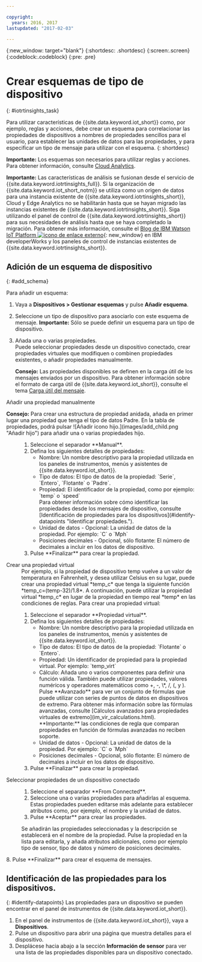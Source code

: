 ```yaml
---

copyright:
  years: 2016, 2017
lastupdated: "2017-02-03"

---
```


{:new_window: target="blank"}
{:shortdesc: .shortdesc}
{:screen:.screen}
{:codeblock:.codeblock}
{:pre: .pre}

# Crear esquemas de tipo de dispositivo
{: #iotrtinsights_task}

Para utilizar características de {{site.data.keyword.iot_short}} como, por ejemplo, reglas y acciones, debe crear un esquema para correlacionar las propiedades de dispositivos a nombres de propiedades sencillos para el usuario, para establecer las unidades de datos para las propiedades, y para especificar un tipo de mensaje para utilizar con el esquema.
{: shortdesc}

**Importante:** Los esquemas son necesarios para utilizar reglas y acciones. Para obtener información, consulte [Cloud Analytics](cloud_analytics.html#rules).

**Importante:** Las características de análisis se fusionan desde el servicio de {{site.data.keyword.iotrtinsights_full}}. Si la organización de {{site.data.keyword.iot_short_notm}} se utiliza como un origen de datos para una instancia existente de {{site.data.keyword.iotrtinsights_short}}, Cloud y Edge Analytics no se habilitarán hasta que se hayan migrado las instancias existentes de {{site.data.keyword.iotrtinsights_short}}. Siga utilizando el panel de control de {{site.data.keyword.iotrtinsights_short}} para sus necesidades de análisis hasta que se haya completado la migración. Para obtener más información, consulte el [Blog de IBM Watson IoT Platform ![icono de enlace externo](../../icons/launch-glyph.svg)](https://developer.ibm.com/iotplatform/2016/04/28/iot-real-time-insights-and-watson-iot-platform-a-match-made-in-heaven/){: new_window} en IBM developerWorks y los paneles de control de instancias existentes de {{site.data.keyword.iotrtinsights_short}}.  

## Adición de un esquema de dispositivo
{: #add_schema}

Para añadir un esquema:  
1. Vaya a **Dispositivos > Gestionar esquemas** y pulse **Añadir esquema**.  
2. Seleccione un tipo de dispositivo para asociarlo con este esquema de mensaje. **Importante:** Sólo se puede definir un esquema para un tipo de dispositivo.

3. Añada una o varias propiedades.  
    Puede seleccionar propiedades desde un dispositivo conectado, crear propiedades virtuales que modifiquen o combinen propiedades existentes, o añadir propiedades manualmente.  

    **Consejo:** Las propiedades disponibles se definen en la carga útil de los mensajes enviados por un dispositivo. Para obtener información sobre el formato de carga útil de {{site.data.keyword.iot_short}}, consulte el tema [Carga útil del mensaje](reference/mqtt/index.html#message-payloadl "Carga útil del mensaje.").   
  <dl>
  <dt>Añadir una propiedad manualmente</dt>
  <p><b>Consejo:</b> Para crear una estructura de propiedad anidada, añada en primer lugar una propiedad que tenga el tipo de datos Padre. En la tabla de propiedades, podrá pulsar ![Añadir icono hijo.](images/add_child.png "Añadir hijo") para añadir una o varias propiedades hijo.</p>
  <dd>
  <ol>
    <li>Seleccione el separador **Manual**.</li>
    <li>Defina los siguientes detalles de propiedades:
    <ul>  
      <li>Nombre: Un nombre descriptivo para la propiedad utilizada en los paneles de instrumentos, menús y asistentes de {{site.data.keyword.iot_short}}.</li>
      <li>Tipo de datos: El tipo de datos de la propiedad:  
   `Serie`, `Entero`, `Flotante` o `Padre`.</li>
   <!--<li>Event - A specific event to collect data for. Leave blank to collect for all events.</li>-->
   <li>Propiedad: El identificador de la propiedad, como por ejemplo:  
 `temp` o `speed`  </br> Para obtener información sobre cómo identificar las propiedades desde los mensajes de dispositivo, consulte [Identificación de propiedades para los dispositivos](#identify-datapoints "Identificar propiedades.").</li>
  <li>Unidad de datos - Opcional: La unidad de datos de la propiedad. Por ejemplo:  
     `C` o `Mph`  </li>
     <li> Posiciones decimales - Opcional, sólo flotante: El número de decimales a incluir en los datos de dispositivo.</li>
    </ul>
    </li>
    <li>Pulse **Finalizar** para crear la propiedad.</li>
  </ol>
  </dd>
  <dt>Crear una propiedad virtual</dt>
  <dd> Por ejemplo, si la propiedad de dispositivo temp vuelve a un valor de temperatura en Fahrenheit, y desea utilizar Celsius en su lugar, puede crear una propiedad virtual *temp_c* que tenga la siguiente función *temp_c=(temp-32)/1.8*. A continuación, puede utilizar la propiedad virtual *temp_c* en lugar de la propiedad en tiempo real *temp* en las condiciones de reglas.  
  Para crear una propiedad virtual:
  <ol>
    <li>Seleccione el separador **Propiedad virtual**.</li>  
    <li>Defina los siguientes detalles de propiedades:
    <ul>
    <li>Nombre: Un nombre descriptivo para la propiedad utilizada en los paneles de instrumentos, menús y asistentes de {{site.data.keyword.iot_short}}.</li>
    <li>Tipo de datos: El tipo de datos de la propiedad:  
 `Flotante` o `Entero`.</li>
 <li>Propiedad: Un identificador de propiedad para la propiedad virtual. Por ejemplo:  
`temp_virt`</li>
    <li>Cálculo: Añada uno o varios componentes para definir una función válida. También puede utilizar propiedades, valores numéricos y operadores matemáticos como +, -, \*, /, (, y ).  
    Pulse **Avanzado** para ver un conjunto de fórmulas que puede utilizar con series de puntos de datos en dispositivos de extremo. Para obtener más información sobre las fórmulas avanzadas, consulte [Cálculos avanzados para propiedades virtuales de extremo](im_vir_calculations.html).  
    **Importante:** las condiciones de regla que comparan propiedades en función de fórmulas avanzadas no reciben soporte.</li>
    <li>Unidad de datos - Opcional: La unidad de datos de la propiedad. Por ejemplo: `C` o `Mph`</li>
    <li> Posiciones decimales - Opcional, sólo flotante: El número de decimales a incluir en los datos de dispositivo.</li>
   </ul>
   </li>
   <li>Pulse **Finalizar** para crear la propiedad.</li>
  </ol>
  </dd>
  <dt>Seleccionar propiedades de un dispositivo conectado</dt>
  <dd>
  <ol>
    <li>Seleccione el separador **From Connected**.</li>  
    <li>Seleccione una o varias propiedades para añadirlas al esquema. Estas propiedades pueden editarse más adelante para establecer atributos como, por ejemplo, el nombre y la unidad de datos.  
<!--**Important:** Each property must be unique for a schema. If you select multiple occurrences of the same property for different events, only one of the selected properties is added to the schema.</li>-->
  <li>Pulse **Aceptar** para crear las propiedades.</li>
  </ol>
  </dd>
    <dd>Se añadirán las propiedades seleccionadas y la descripción se establecerá en el nombre de la propiedad. Pulse la propiedad en la lista para editarla, y añada atributos adicionales, como por ejemplo tipo de sensor, tipo de datos y número de posiciones decimales.</dd>
  </dl>
8. Pulse **Finalizar** para crear el esquema de mensajes.

## Identificación de las propiedades para los dispositivos.
{: #identify-datapoints}
   Las propiedades para un dispositivo se pueden encontrar en el panel de instrumentos de {{site.data.keyword.iot_short}}.

1. En el panel de instrumentos de {{site.data.keyword.iot_short}}, vaya a **Dispositivos**.
2. Pulse un dispositivo para abrir una página que muestra detalles para el dispositivo.
3. Desplácese hacia abajo a la sección **Información de sensor** para ver una lista de las propiedades disponibles para un dispositivo conectado.
